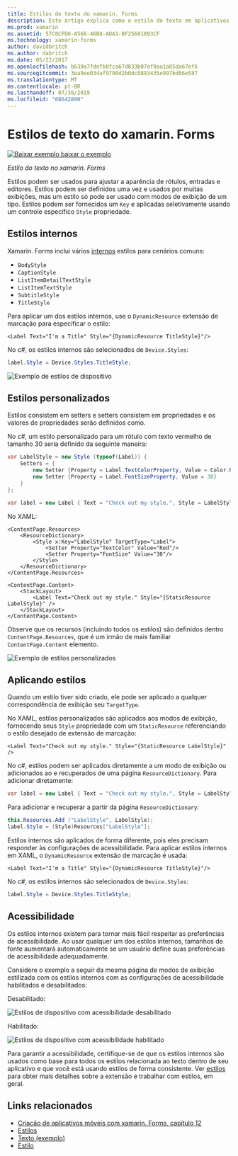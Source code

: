 ```yaml
---
title: Estilos de texto do xamarin. Forms
description: Este artigo explica como o estilo do texto em aplicativos xamarin. Forms. Estilos podem ser definidos uma vez e usados por muitas exibições, mas um estilo só pode ser usado com modos de exibição de um tipo.
ms.prod: xamarin
ms.assetid: 57C0CFD6-A568-46B8-ADA1-BF25681893CF
ms.technology: xamarin-forms
author: davidbritch
ms.author: dabritch
ms.date: 05/22/2017
ms.openlocfilehash: b639a7fdefb8fca67d833b07ef9aa1a85da67ef6
ms.sourcegitcommit: 3ea9ee034af9790d2b0dc0893435e997bd06e587
ms.translationtype: MT
ms.contentlocale: pt-BR
ms.lasthandoff: 07/30/2019
ms.locfileid: "68642890"
---
```

# <a name="xamarinforms-text-styles"></a>Estilos de texto do xamarin. Forms

[![Baixar exemplo](~/media/shared/download.png) baixar o exemplo](https://docs.microsoft.com/samples/xamarin/xamarin-forms-samples/userinterface-text)

_Estilo do texto no xamarin. Forms_

Estilos podem ser usados para ajustar a aparência de rótulos, entradas e editores. Estilos podem ser definidos uma vez e usados por muitas exibições, mas um estilo só pode ser usado com modos de exibição de um tipo.
Estilos podem ser fornecidos um `Key` e aplicadas seletivamente usando um controle específico `Style` propriedade.

<a name="Built-In_Styles" />

## <a name="built-in-styles"></a>Estilos internos

Xamarin. Forms inclui vários [internos](xref:Xamarin.Forms.Device.Styles) estilos para cenários comuns:

- `BodyStyle`
- `CaptionStyle`
- `ListItemDetailTextStyle`
- `ListItemTextStyle`
- `SubtitleStyle`
- `TitleStyle`

Para aplicar um dos estilos internos, use o `DynamicResource` extensão de marcação para especificar o estilo:

```xaml
<Label Text="I'm a Title" Style="{DynamicResource TitleStyle}"/>
```

No c#, os estilos internos são selecionados de `Device.Styles`:

```csharp
label.Style = Device.Styles.TitleStyle;
```

![](styles-images/builtinstyles.png "Exemplo de estilos de dispositivo")

<a name="Custom_Styles" />

## <a name="custom-styles"></a>Estilos personalizados

Estilos consistem em setters e setters consistem em propriedades e os valores de propriedades serão definidos como.

No c#, um estilo personalizado para um rótulo com texto vermelho de tamanho 30 seria definido da seguinte maneira:

```csharp
var LabelStyle = new Style (typeof(Label)) {
    Setters = {
        new Setter {Property = Label.TextColorProperty, Value = Color.Red},
        new Setter {Property = Label.FontSizeProperty, Value = 30}
    }
};

var label = new Label { Text = "Check out my style.", Style = LabelStyle };
```

No XAML:

```xaml
<ContentPage.Resources>
    <ResourceDictionary>
        <Style x:Key="LabelStyle" TargetType="Label">
            <Setter Property="TextColor" Value="Red"/>
            <Setter Property="FontSize" Value="30"/>
        </Style>
    </ResourceDictionary>
</ContentPage.Resources>

<ContentPage.Content>
    <StackLayout>
        <Label Text="Check out my style." Style="{StaticResource LabelStyle}" />
    </StackLayout>
</ContentPage.Content>
```

Observe que os recursos (incluindo todos os estilos) são definidos dentro `ContentPage.Resources`, que é um irmão de mais familiar `ContentPage.Content` elemento.

![](styles-images/customstyle.png "Exemplo de estilos personalizados")

<a name="Applying_Styles" />

## <a name="applying-styles"></a>Aplicando estilos

Quando um estilo tiver sido criado, ele pode ser aplicado a qualquer correspondência de exibição seu `TargetType`.

No XAML, estilos personalizados são aplicados aos modos de exibição, fornecendo seus `Style` propriedade com um `StaticResource` referenciando o estilo desejado de extensão de marcação:

```xaml
<Label Text="Check out my style." Style="{StaticResource LabelStyle}" />
```

No c#, estilos podem ser aplicados diretamente a um modo de exibição ou adicionados ao e recuperados de uma página `ResourceDictionary`. Para adicionar diretamente:

```csharp
var label = new Label { Text = "Check out my style.", Style = LabelStyle };
```

Para adicionar e recuperar a partir da página `ResourceDictionary`:

```csharp
this.Resources.Add ("LabelStyle", LabelStyle);
label.Style = (Style)Resources["LabelStyle"];
```

Estilos internos são aplicados de forma diferente, pois eles precisam responder às configurações de acessibilidade. Para aplicar estilos internos em XAML, o `DynamicResource` extensão de marcação é usada:

```xaml
<Label Text="I'm a Title" Style="{DynamicResource TitleStyle}"/>
```

No c#, os estilos internos são selecionados de `Device.Styles`:

```csharp
label.Style = Device.Styles.TitleStyle;
```

## <a name="accessibility"></a>Acessibilidade

Os estilos internos existem para tornar mais fácil respeitar as preferências de acessibilidade. Ao usar qualquer um dos estilos internos, tamanhos de fonte aumentará automaticamente se um usuário define suas preferências de acessibilidade adequadamente.

Considere o exemplo a seguir da mesma página de modos de exibição estilizada com os estilos internos com as configurações de acessibilidade habilitados e desabilitados:

Desabilitado:

![](styles-images/pre-access.png "Estilos de dispositivo com acessibilidade desabilitado")

Habilitado:

![](styles-images/post-access.png "Estilos de dispositivo com acessibilidade habilitado")

Para garantir a acessibilidade, certifique-se de que os estilos internos são usados como base para todos os estilos relacionada ao texto dentro de seu aplicativo e que você está usando estilos de forma consistente. Ver [estilos](~/xamarin-forms/user-interface/styles/index.md) para obter mais detalhes sobre a extensão e trabalhar com estilos, em geral.


## <a name="related-links"></a>Links relacionados

- [Criação de aplicativos móveis com xamarin. Forms, capítulo 12](https://developer.xamarin.com/r/xamarin-forms/book/chapter12.pdf)
- [Estilos](~/xamarin-forms/user-interface/styles/index.md)
- [Texto (exemplo)](https://docs.microsoft.com/samples/xamarin/xamarin-forms-samples/userinterface-text)
- [Estilo](xref:Xamarin.Forms.Style)
